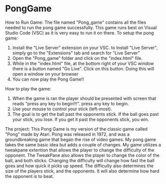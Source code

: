 # PongGame

How to Run Game:
The file named "Pong_game" contains all the files needed to run the pong game successfully. This game runs best on Visual Studio Code (VSC) as it is very easy to run it on there. 
To setup the pong game:
1. Install the "Live Server" extension on your VSC. to Install "Live Server", simply go to the "Extensions" tab and search for "Live Server"
2. Open the "Pong_game" folder and click on the "index.html" file.
3. While in the "index.html" file, at the bottom right of your VSC window there is a button named "Go Live". Click on this button. Doing this will open a window on your browser
4. You can now play the Pong Game!! 

How to play the game:
1. When the game is ran the player should be presented with screen that reads "press any key to begin!!!". press any key to begin. 
2. Use your mouse to control your stick (left-most).
3. The goal is to get the ball past the opponents stick. If the ball goes past your stick, you lose. If you get it past the opponents stick, you win.



The project:
This Pong Game is my version of the classic game called "Pong" made by Atari. Pong was released in 1972, and was a groundbreaking game that began the rise of video games. My pong game takes the same basic idea but adds a couple of changes. My game utilizes a tweakpane extention that allows the player to change the difficulty of the opponent. The TweakPane also allows the player to change the color of the ball, and both sticks. Changing the difficulty will change how fast the ball goes and how quick it picks up speed. The difficulty also determines the size of the players stick, and the opponents. It will also determine how hard the opponent is to beat. 